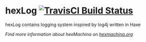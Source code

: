 # hexLog [![TravisCI Build Status](https://travis-ci.org/DoclerLabs/hexLog.svg?branch=master)](https://travis-ci.org/DoclerLabs/hexLog)

hexLog contains logging system inspired by log4j written in Haxe

*Find more information about hexMachina on [hexmachina.org](http://hexmachina.org/)*
